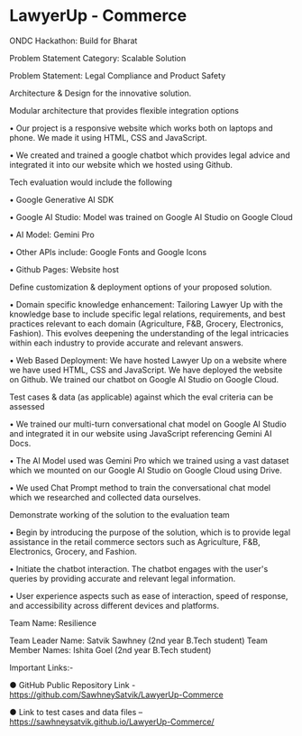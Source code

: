 # LawyerUp - Commerce
ONDC Hackathon: Build for Bharat


Problem Statement Category: Scalable Solution

Problem Statement: Legal Compliance and Product Safety


Architecture & Design for the innovative solution.

Modular architecture that provides flexible integration options


• Our project is a responsive website which works both on laptops and phone. We made it using HTML, CSS and JavaScript.

• We created and trained a google chatbot which provides legal advice and integrated it into our website which we hosted using Github.


Tech evaluation would include the following


• Google Generative AI SDK

• Google AI Studio: Model was trained on Google AI Studio on Google Cloud

• AI Model: Gemini Pro

• Other APIs include: Google Fonts and Google Icons

• Github Pages: Website host



Define customization & deployment options of your proposed solution.


• Domain specific knowledge enhancement: Tailoring Lawyer Up with the knowledge base to include specific legal relations, requirements, and best practices relevant to each domain (Agriculture, F&B, Grocery, Electronics, Fashion). This evolves deepening the understanding of the legal intricacies within each industry to provide accurate and relevant answers.

• Web Based Deployment: We have hosted Lawyer Up on a website where we have used HTML, CSS and JavaScript. We have deployed the website on Github. We trained our chatbot on Google AI Studio on Google Cloud.


Test cases & data (as applicable) against which the eval criteria can be assessed


• We trained our multi-turn conversational chat model on Google AI Studio and integrated it in our website using JavaScript referencing Gemini AI Docs.

• The AI Model used was Gemini Pro which we trained using a vast dataset which we mounted on our Google AI Studio on Google Cloud using Drive.

• We used Chat Prompt method to train the conversational chat model which we researched and collected data ourselves.


Demonstrate working of the solution to the evaluation team


• Begin by introducing the purpose of the solution, which is to provide legal assistance in the retail commerce sectors such as Agriculture, F&B, Electronics, Grocery, and Fashion.

• Initiate the chatbot interaction. The chatbot engages with the user's queries by providing accurate and relevant legal information.

• User experience aspects such as ease of interaction, speed of response, and accessibility across different devices and platforms.


Team Name: Resilience

Team Leader Name: Satvik Sawhney (2nd year B.Tech student) Team Member Names: Ishita Goel (2nd year B.Tech student)


Important Links:-

● GitHub Public Repository Link - https://github.com/SawhneySatvik/LawyerUp-Commerce

● Link to test cases and data files – https://sawhneysatvik.github.io/LawyerUp-Commerce/

